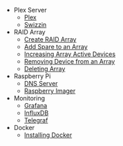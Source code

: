 - Plex Server
  - [Plex](plex-server/setup.md)
  - [Swizzin](plex-server/swizzin.md)
- RAID Array
  - [Create RAID Array](raid-array/create-raid-array.md)
  - [Add Spare to an Array](raid-array/add-device.md)
  - [Increasing Array Active Devices](raid-array/increase-devices.md)
  - [Removing Device from an Array](raid-array/removing-device.md)
  - [Deleting Array](raid-array/deleting-array.md)
- Raspberry Pi
  - [DNS Server](raspberry-pi/dns-server.md)
  - [Raspberry Imager](raspberry-pi/raspberry-imager.md)
- Monitoring
  - [Grafana](monitor/grafana.md)
  - [InfluxDB](monitor/influxdb.md)
  - [Telegraf](monitor/telegraf.md)
- Docker
  - [Installing Docker](docker/install-docker.md)